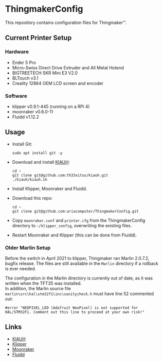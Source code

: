 # ThingmakerConfig
This repository contains configuration files for Thingmaker™.

## Current Printer Setup
### Hardware
* Ender 5 Pro
* Micro-Swiss Direct Drive Extruder and All Metal Hotend
* BIGTREETECH SKR Mini E3 V2.0
* BLTouch v3.1
* Creality 12864 OEM LCD screen and encoder

### Software
* klipper v0.9.1-445 (running on a RPi 4)
* moonraker v0.6.0-11
* Fluidd v1.12.2

## Usage
* Install Git: 

    ```shell
    sudo apt install git -y
    ```

* Download and install [KIAUH](https://github.com/th33xitus/kiauh): 

    ```shell
    cd ~
    git clone git@github.com:th33xitus/kiauh.git
    ./kiauh/kiauh.sh
    ```

* Install Klipper, Moonraker and Fluidd.
* Download this repo:

    ```shell
    cd ~
    git clone git@github.com:ariacomputer/ThingmakerConfig.git
    ```

* Copy `moonraker.conf` and `printer.cfg` from the ThingmakerConfig directory to `~/klipper_config`, overwriting the existing files.
* Restart Moonraker and Klipper (this can be done from Fluidd).

### Older Marlin Setup
Before the switch in April 2021 to klipper, Thingmaker ran Marlin 2.0.7.2, bugfix release.  The files are still available in the `Marlin` directory if a rollback is ever needed.  

The configuration in the Marlin directory is currently out of date, as it was written when the TFT35 was installed.  
In addition, the Marlin source file `marlin\src\hal\stm32f1\inc\sanitycheck.h` must have line 52 commented out:

```cplusplus
#error "NEOPIXEL_LED (Adafruit NeoPixel) is not supported for HAL/STM32F1. Comment out this line to proceed at your own risk!"
```

## Links
* [KIAUH](https://github.com/th33xitus/kiauh)
* [Klipper](https://github.com/KevinOConnor/klipper)
* [Moonraker](https://github.com/Arksine/moonraker)
* [Fluidd](https://github.com/cadriel/fluidd)